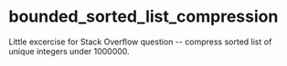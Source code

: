 # bounded_sorted_list_compression
Little excercise for Stack Overflow question -- compress sorted list of unique integers under 1000000.
